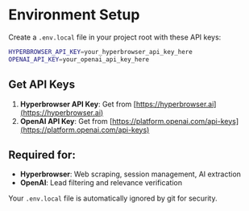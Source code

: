 # Environment Setup

Create a `.env.local` file in your project root with these API keys:

```bash
HYPERBROWSER_API_KEY=your_hyperbrowser_api_key_here
OPENAI_API_KEY=your_openai_api_key_here
```

## Get API Keys

1. **Hyperbrowser API Key**: Get from [https://hyperbrowser.ai](https://hyperbrowser.ai)
2. **OpenAI API Key**: Get from [https://platform.openai.com/api-keys](https://platform.openai.com/api-keys)

## Required for:
- **Hyperbrowser**: Web scraping, session management, AI extraction
- **OpenAI**: Lead filtering and relevance verification

Your `.env.local` file is automatically ignored by git for security. 